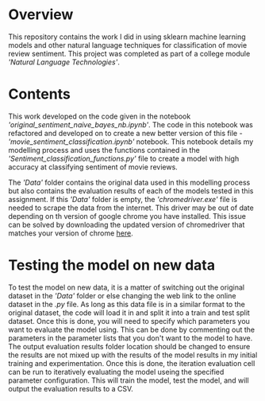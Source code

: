 # Overview
This repository contains the work I did in using sklearn machine learning models and other natural language techniques for classification of movie review sentiment.
This project was completed as part of a college module *'Natural Language Technologies'*.


# Contents
This work developed on the code given in the notebook *'original_sentiment_naive_bayes_nb.ipynb'*. The code in this notebook was refactored and developed on to create a new better version of this file - *'movie_sentiment_classification.ipynb'* notebook.
This notebook details my modelling process and uses the functions contained in the *'Sentiment_classification_functions.py'* file to create a model with high accuracy at classifying sentiment of movie reviews.

The *'Data'* folder contains the original data used in this modelling process but also contains the evaluation results of each of the models tested in this assignment.
If this *'Data'* folder is empty, the *'chromedriver.exe'* file is needed to scrape the data from the internet.
This driver may be out of date depending on th version of google chrome you have installed.
This issue can be solved by downloading the updated version of chromedriver that matches your version of chrome [here](https://chromedriver.chromium.org/downloads).

# Testing the model on new data
To test the model on new data, it is a matter of switching out the original dataset in the *'Data'* folder or else changing the web link to the online dataset in the *.py* file.
As long as this data file is in a similar format to the original dataset, the code will load it in and split it into a train and test split dataset.
Once this is done, you will need to specify which parameters you want to evaluate the model using.
This can be done by commenting out the parameters in the parameter lists that you don't want to the model to have.
The output evaluation results folder location should be changed to ensure the results are not mixed up with the results of the model results in my initial training and experimentation.
Once this is done, the iteration evaluation cell can be run to iteratively evaluating the model useing the specified parameter configuration.
This will train the model, test the model, and will output the evaluation results to a CSV.
